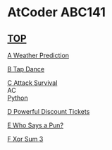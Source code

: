 # AtCoder ABC141  

## [TOP](https://atcoder.jp/contests/abc141)  

[A Weather Prediction ](https://atcoder.jp/contests/abc141/tasks/abc141_a)   

[](https://atcoder.jp/contests/abc141/submissions/)  

[B Tap Dance](https://atcoder.jp/contests/abc141/tasks/abc141_b)   

[](https://atcoder.jp/contests/abc141/submissions/)  

[C Attack Survival](https://atcoder.jp/contests/abc141/tasks/abc141_c)   
AC  
[Python](https://atcoder.jp/contests/abc141/submissions/15651772)  

[D Powerful Discount Tickets](https://atcoder.jp/contests/abc141/tasks/abc141_d)   

[](https://atcoder.jp/contests/abc141/submissions/)  

[E Who Says a Pun?](https://atcoder.jp/contests/abc141/tasks/abc141_e)   

[](https://atcoder.jp/contests/abc141/submissions/)  

[F Xor Sum 3](https://atcoder.jp/contests/abc141/tasks/abc141_f)   

[](https://atcoder.jp/contests/abc141/submissions/)  


